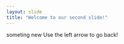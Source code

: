 ```yaml
---
layout: slide
title: "Welcome to our second slide!"
---
```

someting new
Use the left arrow to go back!
